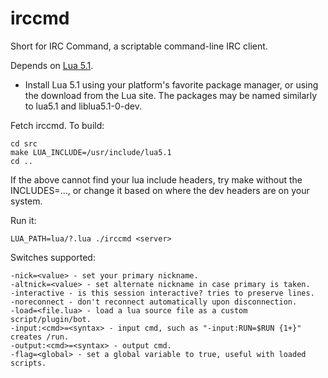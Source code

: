 irccmd
======

Short for IRC Command, a scriptable command-line IRC client.

Depends on
<a href="http://www.lua.org/versions.html#5.1">Lua 5.1</a>.

* Install Lua 5.1 using your platform's favorite package manager, or using the download from the Lua site. The packages may be named similarly to lua5.1 and liblua5.1-0-dev.

Fetch irccmd. To build:
```
cd src
make LUA_INCLUDE=/usr/include/lua5.1
cd ..
```
If the above cannot find your lua include headers, try make without the INCLUDES=..., or change it based on where the dev headers are on your system.

Run it:
```
LUA_PATH=lua/?.lua ./irccmd <server>
```
Switches supported:
```
-nick=<value> - set your primary nickname.
-altnick=<value> - set alternate nickname in case primary is taken.
-interactive - is this session interactive? tries to preserve lines.
-noreconnect - don't reconnect automatically upon disconnection.
-load=<file.lua> - load a lua source file as a custom script/plugin/bot.
-input:<cmd>=<syntax> - input cmd, such as "-input:RUN=$RUN {1+}" creates /run.
-output:<cmd>=<syntax> - output cmd.
-flag=<global> - set a global variable to true, useful with loaded scripts.
```
